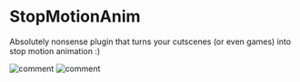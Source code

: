 # StopMotionAnim
Absolutely nonsense plugin that turns your cutscenes (or even games) into stop motion animation :)

![comment](Resources/cutscene.gif)
![comment](Resources/game.gif) 